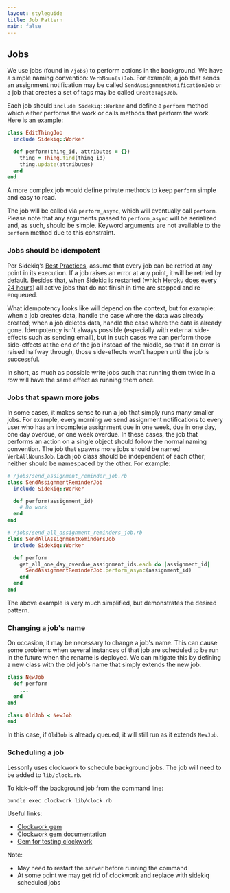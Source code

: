 ```yaml
---
layout: styleguide
title: Job Pattern
main: false
---
```


## Jobs

We use jobs (found in `/jobs`) to perform actions in the background. We have a simple naming convention: `VerbNoun(s)Job`. For example, a job that sends an assignment notification may be called `SendAssignmentNotificationJob` or a job that creates a set of tags may be called `CreateTagsJob`.

Each job should `include Sidekiq::Worker` and define a `perform` method which either performs the work or calls methods that perform the work. Here is an example:

```ruby
class EditThingJob
  include Sidekiq::Worker

  def perform(thing_id, attributes = {})
    thing = Thing.find(thing_id)
    thing.update(attributes)
  end
end
```

A more complex job would define private methods to keep `perform` simple and easy to read.

The job will be called via `perform_async`, which will eventually call `perform`. Please note that any arguments passed to `perform_async` will be serialized and, as such, should be simple. Keyword arguments are not available to the `perform` method due to this constraint.
### Jobs should be idempotent

Per Sidekiq’s [Best Practices](https://github.com/mperham/sidekiq/wiki/Best-Practices#2-make-your-job-idempotent-and-transactional), assume that every job can be retried at any point in its execution. If a job raises an error at any point, it will be retried by default. Besides that, when Sidekiq is restarted (which [Heroku does every 24 hours](https://devcenter.heroku.com/articles/dynos#restarting)) all active jobs that do not finish in time are stopped and re-enqueued.

What idempotency looks like will depend on the context, but for example: when a job creates data, handle the case where the data was already created; when a job deletes data, handle the case where the data is already gone. Idempotency isn't always possible (especially with external side-effects such as sending email), but in such cases we can perform those side-effects at the end of the job instead of the middle, so that if an error is raised halfway through, those side-effects won't happen until the job is successful.

In short, as much as possible write jobs such that running them twice in a row will have the same effect as running them once.

### Jobs that spawn more jobs

In some cases, it makes sense to run a job that simply runs many smaller jobs. For example, every morning we send assignment notifications to every user who has an incomplete assignment due in one week, due in one day, one day overdue, or one week overdue. In these cases, the job that performs an action on a single object should follow the normal naming convention. The job that spawns more jobs should be named `VerbAllNounsJob`. Each job class should be independent of each other; neither should be namespaced by the other. For example:

```ruby
# /jobs/send_assignment_reminder_job.rb
class SendAssignmentReminderJob
  include Sidekiq::Worker

  def perform(assignment_id)
    # Do work
  end
end

# /jobs/send_all_assignment_reminders_job.rb
class SendAllAssignmentRemindersJob
  include Sidekiq::Worker

  def perform
    get_all_one_day_overdue_assignment_ids.each do |assignment_id|
      SendAssignmentReminderJob.perform_async(assignment_id)
    end
  end
end
```

The above example is very much simplified, but demonstrates the desired pattern.

### Changing a job's name

On occasion, it may be necessary to change a job's name. This can cause some problems when several instances of that job are scheduled to be run in the future when the rename is deployed. We can mitigate this by defining a new class with the old job's name that simply extends the new job.

```ruby
class NewJob
  def perform
    ...
  end
end

class OldJob < NewJob
end
```

In this case, if `OldJob` is already queued, it will still run as it extends `NewJob`.

### Scheduling a job

Lessonly uses clockwork to schedule background jobs. The job will need to be added to `lib/clock.rb`.

To kick-off the background job from the command line:
```
bundle exec clockwork lib/clock.rb
```

Useful links:
 - [Clockwork gem](https://rubygems.org/gems/clockwork/versions/1.3.1)
 - [Clockwork gem documentation](https://www.rubydoc.info/gems/clockwork/1.3.1)
 - [Gem for testing clockwork](https://github.com/kevin-j-m/clockwork-test)

Note:
 - May need to restart the server before running the command
 - At some point we may get rid of clockwork and replace with sidekiq scheduled jobs
